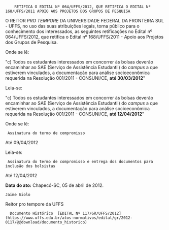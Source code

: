         RETIFICA O EDITAL Nº 064/UFFS/2012, QUE RETIFICA O EDITAL Nº 168/UFFS/2011 APOIO AOS PROJETOS DOS GRUPOS DE PESQUISA  

O REITOR *PRO TEMPORE* DA UNIVERSIDADE FEDERAL DA FRONTEIRA SUL - UFFS, no uso das suas atribuições legais, torna público para o conhecimento dos interessados, as seguintes retificações no Edital nº 064/UFFS/2012, que retifica o Edital nº 168/UFFS/2011 - Apoio aos Projetos dos Grupos de Pesquisa.

 Onde se lê:

 "c) Todos os estudantes interessados em concorrer às bolsas deverão encaminhar ao SAE (Serviço de Assistência Estudantil) do *campus* a que estiverem vinculados, a documentação para análise socioeconômica requerida na Resolução 001/2011 - CONSUNI/CE, **até 30/03/2012**"

 Leia-se:

 "c) Todos os estudantes interessados em concorrer às bolsas deverão encaminhar ao SAE (Serviço de Assistência Estudantil) do *campus* a que estiverem vinculados, a documentação para análise socioeconômica requerida na Resolução 001/2011 - CONSUNI/CE, **até 12/04/2012**"

 Onde se lê:

     Assinatura do termo de compromisso

   Até 09/04/2012

      

 Leia-se:

     Assinatura do termo de compromisso e entrega dos documentos para inclusão dos bolsistas

   Até 12/04/2012

      

  

   **Data do ato:** Chapecó-SC, 05 de abril de 2012.   
 

    Jaime Giolo   
 Reitor pro tempore da UFFS 

      Documento Histórico  [EDITAL Nº 117/GR/UFFS/2012](https://www.uffs.edu.br/atos-normativos/edital/gr/2012-0117/@@download/documento_historico)     
      